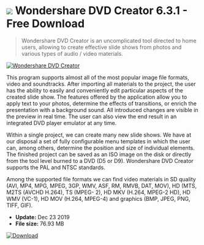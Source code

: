 # ![](https://cdn.softexe.net/static/icon/3/wondershare-dvd-creator-8969.png) Wondershare DVD Creator 6.3.1 - Free Download

> Wondershare DVD Creator is an uncomplicated tool directed to home users, allowing to create effective slide shows from photos and various types of audio / video materials.

[![Wondershare DVD Creator](https://gallery.dpcdn.pl/imgc/Tools/21152/g_-_420x350_1.5_-_x20130828220541_0.png)](https://softexe.net/win/multimedia/graphics-design/wondershare-dvd-creator:hafa.html)

This program supports almost all of the most popular image file formats, video and soundtracks. After importing all materials to the project, the user has the ability to easily and conveniently edit particular aspects of the created slide show. The features offered by the application allow you to apply text to your photos, determine the effects of transitions, or enrich the presentation with a background sound. All introduced changes are visible in the preview in real time. The user can also view the end result in an integrated DVD player emulator at any time.
 
 Within a single project, we can create many new slide shows. We have at our disposal a set of fully configurable menu templates in which the user can, among others, determine the position and size of individual elements. The finished project can be saved as an ISO image on the disk or directly from the tool level burned to a DVD (D5 or D9). Wondershare DVD Creator supports the PAL and NTSC standards.
 
 Among the supported file formats we can find video materials in SD quality (AVI, MP4, MPG, MPEG, 3GP, WMV, ASF, RM, RMVB, DAT, MOV), HD (MTS, M2TS (AVCHD H.264), TS (MPEG- 2), HD MKV (H.264, MPEG-2 HD), HD WMV (VC-1), HD MOV (H.264, MPEG-4) and graphics (BMP, JPEG, PNG, TIFF, GIF).


- **Update:** Dec 23 2019
- **File size:** 76.93 MB

[![Download](https://cdn.softexe.net/static/img/download.png)](https://softexe.net/win/multimedia/graphics-design/wondershare-dvd-creator:hafa.html)

